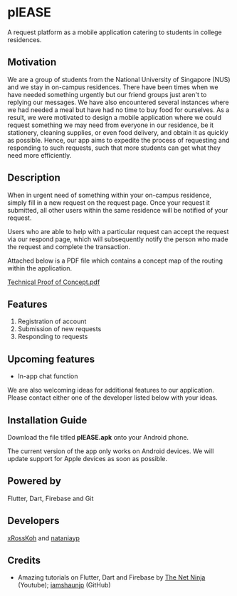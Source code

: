# plEASE

A request platform as a mobile application catering to students in college residences.

## Motivation

We are a group of students from the National University of Singapore (NUS) and we stay in on-campus residences. There have been times when we have needed something urgently but our friend groups just aren't to replying our messages.  We have also encountered several instances where we had needed a meal but have had no time to buy food for ourselves. As a result, we were motivated to design a mobile application where we could request something we may need from everyone in our residence, be it stationery, cleaning supplies, or even food delivery, and obtain it as quickly as possible. Hence, our app aims to expedite the process of requesting and responding to such requests, such that more students can get what they need more efficiently.

## Description

When in urgent need of something within your on-campus residence, simply fill in a new request on the request page. Once your request it submitted, all other users within the same residence will be notified of your request.

Users who are able to help with a particular request can accept the request via our respond page, which will subsequently notify the person who made the request and complete the transaction.

Attached below is a PDF file which contains a concept map of the routing within the application.

[Technical Proof of Concept.pdf](https://github.com/nataniayp/please/files/6559964/Milestone.1.Technical.Proof.of.Concept.pdf)

## Features

1. Registration of account
2. Submission of new requests
3. Responding to requests

## Upcoming features

* In-app chat function

We are also welcoming ideas for additional features to our application. Please contact either one of the developer listed below with your ideas. 

## Installation Guide

Download the file titled **plEASE.apk** onto your Android phone.

The current version of the app only works on Android devices. We will update support for Apple devices as soon as possible.

## Powered by

Flutter, Dart, Firebase and Git

## Developers

[xRossKoh](https://github.com/xRossKoh) and [nataniayp](https://github.com/nataniayp)

## Credits

* Amazing tutorials on Flutter, Dart and Firebase by [The Net Ninja](https://www.youtube.com/channel/UCW5YeuERMmlnqo4oq8vwUpg) (Youtube); [iamshaunjp](https://www.youtube.com/channel/UCW5YeuERMmlnqo4oq8vwUpg) (GitHub)
